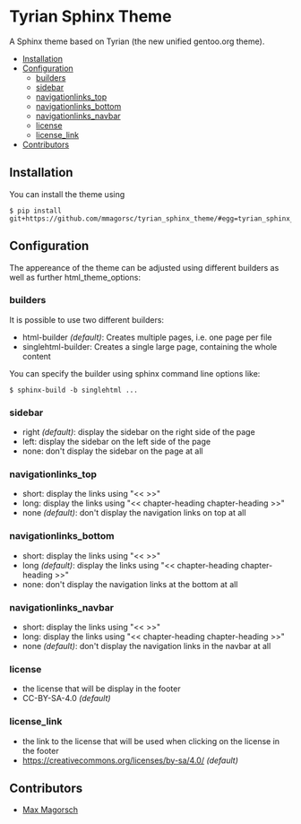 # Tyrian Sphinx Theme

A Sphinx theme based on Tyrian (the new unified gentoo.org theme). 


- [Installation](#installation)
- [Configuration](#configuration)
    - [builders](#builders)
    - [sidebar](#sidebar)
    - [navigationlinks_top](#navigationlinks_top)
    - [navigationlinks_bottom](#navigationlinks_bottom)
    - [navigationlinks_navbar](#navigationlinks_navbar)
    - [license](#license)
    - [license_link](#license_link)
- [Contributors](#contributors)

## Installation
You can install the theme using 
``` shell
$ pip install git+https://github.com/mmagorsc/tyrian_sphinx_theme/#egg=tyrian_sphinx_theme
```

## Configuration
The appereance of the theme can be adjusted using different builders as well as further html_theme_options:

### builders

It is possible to use two different builders: 
- html-builder *(default)*: Creates multiple pages, i.e. one page per file
- singlehtml-builder: Creates a single large page, containing the whole content

You can specify the builder using sphinx command line options like: 
```
$ sphinx-build -b singlehtml ...
```

### sidebar

- right *(default)*: display the sidebar on the right side of the page
- left: display the sidebar on the left side of the page
- none: don't display the sidebar on the page at all

### navigationlinks_top

- short: display the links using "<< >>"
- long: display the links using "<< chapter-heading chapter-heading >>"
- none *(default)*: don't display the navigation links on top at all
    
### navigationlinks_bottom

- short: display the links using "<< >>"
- long *(default)*:  display the links using "<< chapter-heading chapter-heading >>"
- none: don't display the navigation links at the bottom at all
    
### navigationlinks_navbar

- short: display the links using "<< >>"
- long:  display the links using "<< chapter-heading chapter-heading >>"
- none *(default)*: don't display the navigation links in the navbar at all

### license

- the license that will be display in the footer
- CC-BY-SA-4.0 *(default)*

### license_link

- the link to the license that will be used when clicking on the license in the footer
- https://creativecommons.org/licenses/by-sa/4.0/ *(default)*

## Contributors
* [Max Magorsch](mailto:max@magorsch.de)